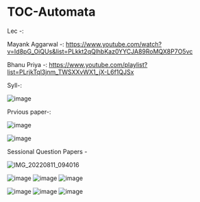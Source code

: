 
# TOC-Automata

Lec -:

Mayank Aggarwal -: https://www.youtube.com/watch?v=Id8pG_OiQUs&list=PLkkt2qQlhbKaz0YYCJA89RoMQX8P7O5vc

Bhanu Priya -: https://www.youtube.com/playlist?list=PLrjkTql3jnm_TWSXXvWX1_jX-L6f1QJSx

Syll-:

![image](https://user-images.githubusercontent.com/59536110/181947406-87de7f5b-e7fd-45be-8303-5209f210f349.png)

Prvious paper-:

![image](https://user-images.githubusercontent.com/59536110/181955125-48885ac6-ca78-489e-94b8-50a7fadf6162.png)

![image](https://user-images.githubusercontent.com/59536110/181955514-d191e597-3676-4c83-b0f4-651bf4ab0690.png)

Sessional Question Papers -

![IMG_20220811_094016](https://user-images.githubusercontent.com/93399136/184063604-59003c3f-69a0-4e0a-9132-5f9dbe0a40e8.jpg)

![image](https://user-images.githubusercontent.com/59536110/184189073-383e8815-b9be-4649-a79d-257e9c5e0e00.png)
![image](https://user-images.githubusercontent.com/59536110/184189145-54dca4fb-962d-433e-b13e-1882ae31ff3a.png)
![image](https://user-images.githubusercontent.com/59536110/184189219-ce9cf926-1b55-4daf-8baa-2104909f3b40.png)

![image](https://user-images.githubusercontent.com/59536110/184190046-77b85444-b92d-4581-adaa-a5dfbf207b6b.png)
![image](https://user-images.githubusercontent.com/59536110/184190138-79ca1d3a-fac2-43a0-9da2-d352e4d8be1b.png)
![image](https://user-images.githubusercontent.com/59536110/184190239-6f9f34f0-5fb3-4021-a27e-0a6ad90138bb.png)
